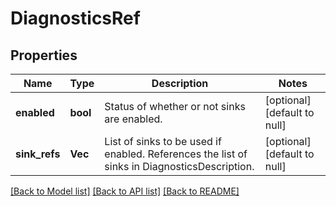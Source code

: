 # DiagnosticsRef

## Properties
Name | Type | Description | Notes
------------ | ------------- | ------------- | -------------
**enabled** | **bool** | Status of whether or not sinks are enabled. | [optional] [default to null]
**sink_refs** | **Vec<String>** | List of sinks to be used if enabled. References the list of sinks in DiagnosticsDescription. | [optional] [default to null]

[[Back to Model list]](../README.md#documentation-for-models) [[Back to API list]](../README.md#documentation-for-api-endpoints) [[Back to README]](../README.md)


